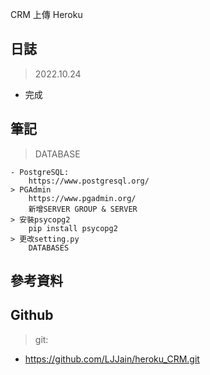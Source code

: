 CRM 上傳 Heroku

## 日誌

> 2022.10.24
- 完成

## 筆記

> DATABASE

    - PostgreSQL:
        https://www.postgresql.org/
    > PGAdmin
        https://www.pgadmin.org/
        新增SERVER GROUP & SERVER
    > 安裝psycopg2
        pip install psycopg2
    > 更改setting.py
        DATABASES




## 參考資料


## Github

> git:
- https://github.com/LJJain/heroku_CRM.git
